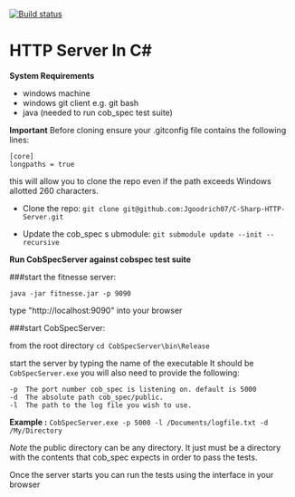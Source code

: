 [![Build status](https://ci.appveyor.com/api/projects/status/8n7gcbchs56fgnby?svg=true)](https://ci.appveyor.com/project/Jgoodrich07/c-sharp-http-server)

# HTTP Server In C\# #

**System Requirements**

- windows machine
- windows git client e.g. git bash
- java (needed to run cob\_spec test suite)

**Important**
Before cloning ensure your .gitconfig file contains the following lines:

    [core]
    longpaths = true

this will allow you to clone the repo even if the path exceeds 
Windows allotted 260 characters.


- Clone the repo: 
`git clone git@github.com:Jgoodrich07/C-Sharp-HTTP-Server.git`

- Update the cob\_spec s
ubmodule:
`git submodule update --init --recursive`

**Run CobSpecServer against cobspec test suite**

###start the fitnesse server:

	java -jar fitnesse.jar -p 9090

type "http://localhost:9090" into your browser

###start CobSpecServer:

from the root directory `cd CobSpecServer\bin\Release`

start the server by typing the name of the executable
It should be `CobSpecServer.exe` you will also need to provide the following:

	-p	The port number cob_spec is listening on. default is 5000
	-d	The absolute path cob_spec/public.
	-l	The path to the log file you wish to use. 

**Example :** `CobSpecServer.exe -p 5000 -l /Documents/logfile.txt -d /My/Directory`

*Note* the public directory can be any directory. It just must be a directory with the contents that cob_spec expects in order to pass the tests.

Once the server starts you can run the tests 
using the interface in your browser


